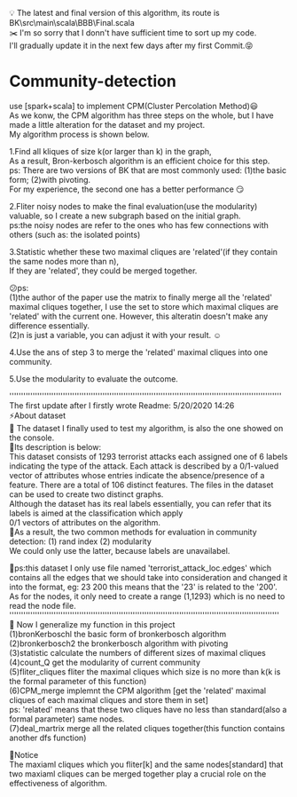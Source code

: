 :bulb: The latest and final version of this algorithm, its route is BK\src\main\scala\BBB\Final.scala  
:scissors: I'm so sorry that I donn't have sufficient time to sort up my code.  
I'll gradually update it in the next few days after my first Commit.:stuck_out_tongue_closed_eyes:  

# Community-detection
use [spark+scala] to implement CPM(Cluster Percolation Method):smiley:   
As we konw, the CPM algorithm has three steps on the whole, but I have made a little alteration for the dataset and my project.  
My algorithm process is shown below.   
  
1.Find all kliques of size k(or larger than k) in the graph,  
As a result, Bron-kerbosch algorithm is an efficient choice for this step.  
ps: There are two versions of BK that are most commonly used: (1)the basic form; (2)with pivoting.   
For my experience, the second one has a better performance :smirk:  
  
2.Fliter noisy nodes to make the final evaluation(use the modularity) valuable, so I create a new subgraph based on the initial graph.  
ps:the noisy nodes are refer to the ones who has few connections with others (such as: the isolated points)  

3.Statistic whether these two maximal cliques are 'related'(if they contain the same nodes more than n),  
If they are 'related', they could be merged together.

:confused:ps:  
(1)the author of the paper use the matrix to finally merge all the 'related' maximal cliques together, I use the set to store which
maximal cliques are 'related' with the current one. However, this alteratin doesn't make any difference essentially.  
(2)n is just a variable, you can adjust it with your result. :relaxed:   
 
4.Use the ans of step 3 to merge  the 'related' maximal cliques into one community.  

5.Use the modularity to evaluate the outcome.  

'''''''''''''''''''''''''''''''''''''''''''''''''''''''''''''''''''''''''''''''''''''''''''''''''''''''''''''''''''''  
The first update after I firstly wrote Readme: 5/20/2020 14:26  
:zap:About dataset  
:thought_balloon: The dataset I finally used to test my algorithm, is also the one showed on the console.  
:speech_balloon:Its description is below:    
This dataset consists of 1293 terrorist attacks each assigned one of 6 labels indicating the type of the attack. Each attack is   described by a 0/1-valued vector of attributes whose entries indicate the absence/presence of a feature. There are a total of 106   distinct features. The files in the dataset can be used to create two distinct graphs.     
Although the dataset has its real labels essentially, you can refer that its labels is aimed at the classification which apply  
0/1 vectors of attributes on the algorithm.  
:maple_leaf:As a result, the two common methods for evaluation in community detection: (1) rand index (2) modularity  
We could only use the latter, because labels are unavailabel. 
  
:mushroom:ps:this dataset I only use file named 'terrorist_attack_loc.edges' which contains all the edges that we should take into consideration   and changed it into the format, eg: 23 200 this means that the '23' is related to the '200'.  
As for the nodes, it only need to create a range (1,1293) which is no need to read the node file.  
''''''''''''''''''''''''''''''''''''''''''''''''''''''''''''''''''''''''''''''''''''''''''''''''''''''''''''''''''''   
:facepunch: Now I generalize my function in this project  
(1)bronKerboschl              the basic form of bronkerbosch algorithm  
(2)bronkerbosch2              the bronkerbosch algorithm with pivoting  
(3)statistic                  calculate the numbers of different sizes of maximal cliques  
(4)count_Q                    get the modularity of current community  
(5)fliter_cliques             fliter the maximal cliques which size is no more than k(k is the formal parameter of this function)  
(6)CPM_merge                  implemnt the CPM algorithm [get the 'related' maximal cliques of each maximal cliques and store them in set]  
ps: 'related' means that these two cliques have no less than standard(also a formal parameter) same nodes.  
(7)deal_martrix               merge all the related cliques together(this function contains another dfs function)  

:paw_prints:Notice  
The maxiaml cliques which you fliter[k] and the same nodes[standard] that two maxiaml cliques can be merged together play a crucial role on the effectiveness of algorithm.
